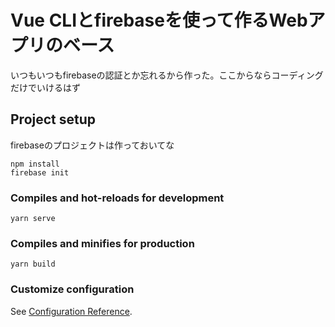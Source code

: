 # Vue CLIとfirebaseを使って作るWebアプリのベース
いつもいつもfirebaseの認証とか忘れるから作った。ここからならコーディングだけでいけるはず

## Project setup
firebaseのプロジェクトは作っておいてな

```
npm install
firebase init
```

### Compiles and hot-reloads for development
```
yarn serve
```

### Compiles and minifies for production
```
yarn build
```

### Customize configuration
See [Configuration Reference](https://cli.vuejs.org/config/).
